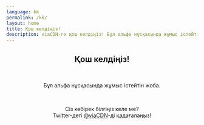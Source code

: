 ```yaml
---
language: kk
permalink: /kk/
layout: home
title: Қош келдіңіз!
description: viaCDN-ге қош келдіңіз! Бұл альфа нұсқасында жұмыс істейтін жоба. Сіз көбірек білгіңіз келе ме?
---
```


<center>
<h2>Қош келдіңіз!</h2>
<br/>

<p>
Бұл альфа нұсқасында жұмыс істейтін жоба.
</p>

<br/>

<p>
Сіз көбірек білгіңіз келе ме?
<br/>
Twitter-дегі <a href="https://twitter.com/viaCDN" target="_blank" rel="noopener">@viaCDN</a>-ді қадағалаңыз!
</p>

<br/>
</center>
